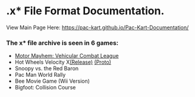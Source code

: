 # .x* File Format Documentation.

View Main Page Here: https://pac-kart.github.io/Pac-Kart-Documentation/

### The x* file archive is seen in 6 games:
* [Motor Mayhem: Vehicular Combat League](https://pac-kart.github.io/Pac-Kart-Documentation/mmvcl.html)
* Hot Wheels Velocity X[(Release)](https://pac-kart.github.io/Pac-Kart-Documentation/hwvx.html) [(Proto)](https://pac-kart.github.io/Pac-Kart-Documentation/hwvx_proto.html)
* Snoopy vs. the Red Baron
* Pac Man World Rally
* Bee Movie Game (Wii Version)
* Bigfoot: Collision Course